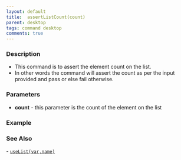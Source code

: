 ```yaml
---
layout: default
title:  assertListCount(count)
parent: desktop
tags: command desktop
comments: true
---
```


### Description
- This command is to assert the element count on the list.
- In other words the command will assert the count as per the input provided and pass or else fail otherwise.


### Parameters
- **count** - this parameter is the count of the element on the list


### Example


### See Also
- [`useList(var,name)`](useList(var,name))